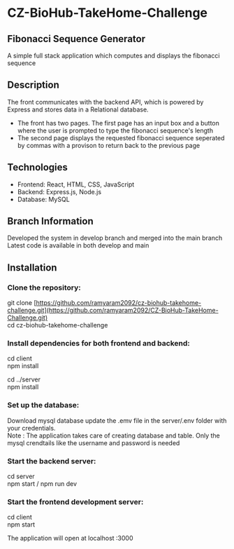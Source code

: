# CZ-BioHub-TakeHome-Challenge

## Fibonacci Sequence Generator
A simple full stack application which computes  and displays the fibonacci sequence 

## Description 
The front communicates with the backend API, which is powered by Express and stores data in a Relational database. 
- The front has two pages. The first page has an input box and a button where the user is prompted to type the fibonacci sequence's length
- The second page displays the  requested fibonacci sequence seperated by commas with a provison to return back to the previous page 


## Technologies
- Frontend: React, HTML, CSS, JavaScript
- Backend: Express.js, Node.js
- Database: MySQL

## Branch Information 
Developed the system in develop branch and merged into the main branch <br/>
Latest code is available in both develop and main


## Installation
### Clone the repository:
git clone [https://github.com/ramyaram2092/cz-biohub-takehome-challenge.git](https://github.com/ramyaram2092/CZ-BioHub-TakeHome-Challenge.git)<br />
cd cz-biohub-takehome-challenge

### Install dependencies for both frontend and backend:

cd client<br />
npm install

cd ../server<br />
npm install

### Set up the database:

Download mysql database update the .emv  file in the server/.env folder with your  credentials.<br />
Note : The application takes care of creating database and table. Only the mysql crendtails like the username and password is needed 

### Start the backend server:
cd server<br />
npm start / npm run dev

### Start the frontend development server:
cd client <br />
npm start

The application will open at localhost :3000
